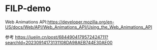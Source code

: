 # FILP-demo
Web Animations API:https://developer.mozilla.org/en-US/docs/Web/API/Web_Animations_API/Using_the_Web_Animations_API


参考 https://juejin.cn/post/6844904179572424711?searchId=20230914173131108DA98AEB744E30AE00